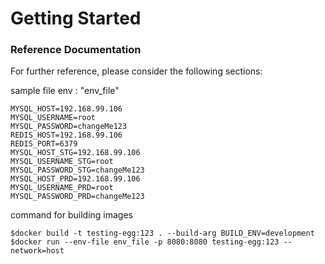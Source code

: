 # Getting Started

### Reference Documentation
For further reference, please consider the following sections:

sample file env : "env_file" 
```
MYSQL_HOST=192.168.99.106
MYSQL_USERNAME=root
MYSQL_PASSWORD=changeMe123
REDIS_HOST=192.168.99.106
REDIS_PORT=6379
MYSQL_HOST_STG=192.168.99.106
MYSQL_USERNAME_STG=root
MYSQL_PASSWORD_STG=changeMe123
MYSQL_HOST_PRD=192.168.99.106
MYSQL_USERNAME_PRD=root
MYSQL_PASSWORD_PRD=changeMe123
```

command for building images
```
$docker build -t testing-egg:123 . --build-arg BUILD_ENV=development
$docker run --env-file env_file -p 8080:8080 testing-egg:123 --network=host
```